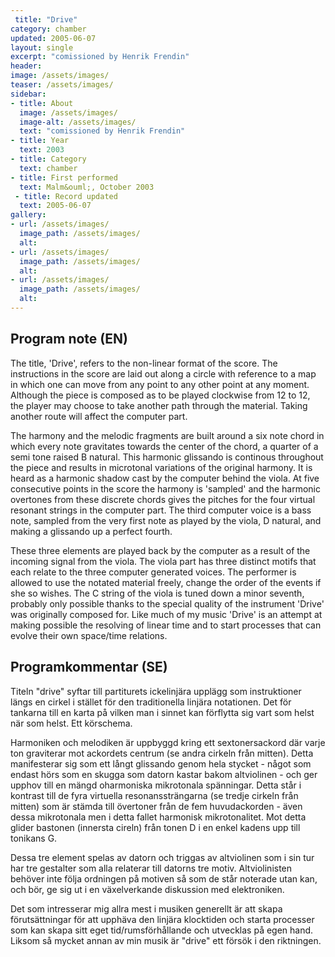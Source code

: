 ```yaml
---
 title: "Drive"
category: chamber
updated: 2005-06-07
layout: single
excerpt: "comissioned by Henrik Frendin"
header: 
image: /assets/images/
teaser: /assets/images/
sidebar:
- title: About
  image: /assets/images/
  image-alt: /assets/images/
  text: "comissioned by Henrik Frendin"
- title: Year
  text: 2003
- title: Category
  text: chamber
- title: First performed
  text: Malm&ouml;, October 2003
 - title: Record updated
  text: 2005-06-07
gallery:
- url: /assets/images/
  image_path: /assets/images/
  alt: 
- url: /assets/images/
  image_path: /assets/images/
  alt: 
- url: /assets/images/
  image_path: /assets/images/
  alt: 
---
```

<h2>Program note (EN)</h2>
The title, 'Drive', refers to the non-linear format of the score. The instructions in the score are laid out along a circle with reference to a map in which one can move from any point to any other point at any moment. Although the piece is composed as to be played clockwise from 12 to 12, the player may choose to take another path through the material. Taking another route will affect the computer part.



The harmony and the melodic fragments are built around a six note chord in which every note gravitates towards the center of the chord, a quarter of a semi tone raised B natural. This harmonic glissando is continous throughout the piece and results in microtonal variations of the original harmony. It is heard as a harmonic shadow cast by the computer behind the viola. At five consecutive points in the score the harmony is 'sampled' and the harmonic overtones from these discrete chords gives the pitches for the four virtual resonant strings in the computer part. The third computer voice is a bass note, sampled from the very first note as played by the viola, D natural, and making a glissando up a perfect fourth.



These three elements are played back by the computer as a result of the incoming signal from the viola. The viola part has three distinct motifs that each relate to the three computer generated voices. The performer is allowed to use the notated material freely, change the order of the events if she so wishes. The C string of the viola is tuned down a minor seventh, probably only possible thanks to the special quality of the instrument 'Drive' was originally composed for. Like much of my music 'Drive' is an attempt at making possible the resolving of linear time and to start processes that can evolve their own space/time relations.
<h2>Programkommentar (SE)</h2>
Titeln "drive" syftar till partiturets ickelinjära upplägg som instruktioner längs en cirkel i stället för den traditionella linjära notationen. Det för tankarna till en karta på vilken man i sinnet kan förflytta sig vart som helst när som helst. Ett körschema.
</p><p>
Harmoniken och melodiken är uppbyggd kring ett sextonersackord där varje ton graviterar mot ackordets centrum (se andra cirkeln från mitten). Detta manifesterar sig som ett långt glissando genom hela stycket - något som endast hörs som en skugga som datorn kastar bakom altviolinen - och ger upphov till en mängd oharmoniska mikrotonala spänningar. Detta står i kontrast till de fyra virtuella resonanssträngarna (se tredje cirkeln från mitten) som är stämda till övertoner från de fem huvudackorden - även dessa mikrotonala men i detta fallet harmonisk mikrotonalitet. Mot detta glider bastonen (innersta cireln) från tonen D i en enkel kadens upp till tonikans G.
</p><p>
Dessa tre element spelas av datorn och triggas av altviolinen som i sin tur har tre gestalter som alla relaterar till datorns tre motiv. Altviolinisten behöver inte följa ordningen på motiven så som de står noterade utan kan, och bör, ge sig ut i en växelverkande diskussion med elektroniken.
</p><p>
Det som intresserar mig allra mest i musiken generellt är att skapa förutsättningar för att upphäva den linjära klocktiden och starta processer som kan skapa sitt eget tid/rumsförhållande och utvecklas på egen hand. Liksom så mycket annan av min musik är "drive" ett försök i den riktningen.


